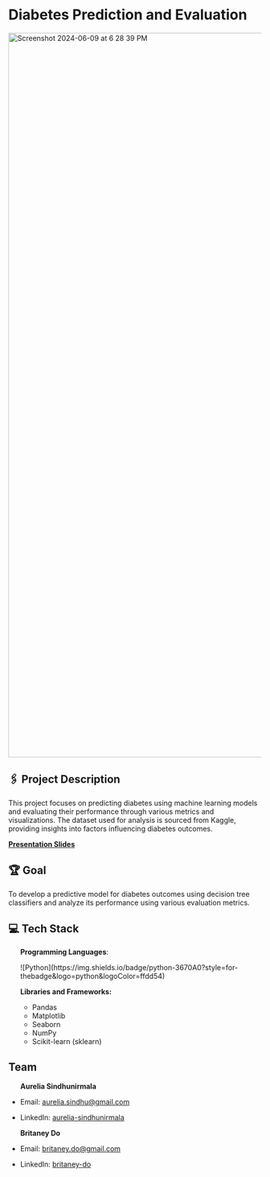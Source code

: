 <h1>Diabetes Prediction and Evaluation</h1>

<img width="1440" alt="Screenshot 2024-06-09 at 6 28 39 PM" src="https://github.com/AureliaSindhu/HealthcareDiabetes/assets/100260518/3d3fcada-76a0-4365-82f6-8b4f2da746fc">

<h2>🖇️ Project Description</h2>
<p>This project focuses on predicting diabetes using machine learning models and evaluating their performance through various metrics and visualizations. The dataset used for analysis is sourced from Kaggle, providing insights into factors influencing diabetes outcomes.</p>

<p><strong><a href="https://www.canva.com/design/DAGJS8atnk4/0-lkIm1PARw5djrRL1zI0A/edit?utm_content=DAGJS8atnk4&utm_campaign=designshare&utm_medium=link2&utm_source=sharebutton">Presentation Slides</a></strong></p>

<h2>🏆 Goal</h2>
<p>To develop a predictive model for diabetes outcomes using decision tree classifiers and analyze its performance using various evaluation metrics.</p>

<h2>💻 Tech Stack</h2>
<ul> 
  <p><strong>Programming Languages</strong>: </p> ![Python](https://img.shields.io/badge/python-3670A0?style=for-thebadge&logo=python&logoColor=ffdd54) 
  <p><strong>Libraries and Frameworks:</strong></p>
    <ul> 
      <li> Pandas </li>
      <li> Matplotlib </li>
      <li> Seaborn </li>
      <li> NumPy </li>
      <li> Scikit-learn (sklearn)</li>
    </ul>
</ul>

<h2>Team</h2>
<ul>
  <p><strong>Aurelia Sindhunirmala</strong></p>
  <li><p>Email: <a href="mailto:aurelia.sindhu@gmail.com">aurelia.sindhu@gmail.com</a></p></li>
  <li><p>LinkedIn: <a href="https://linkedin.com/in/aurelia-sindhunirmala-b14280216/">aurelia-sindhunirmala</a></p></li>
</ul>

<ul>
  <p><strong>Britaney Do</strong></p>
  <li><p>Email: <a href="mailto:britaney.do@gmail.com">britaney.do@gmail.com</a></p></li>
  <li><p>LinkedIn: <a href="https://linkedin.com/in/britaney-do-6866a9230/">britaney-do</a></p></li>
</ul>
